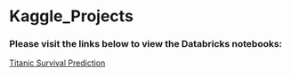 # Kaggle_Projects

### Please visit the links below to view the Databricks notebooks:

[Titanic Survival Prediction](https://stephenshepherd.github.io/Kaggle_Projects/Titanic_Survival_Notebook.html "Titanic")
